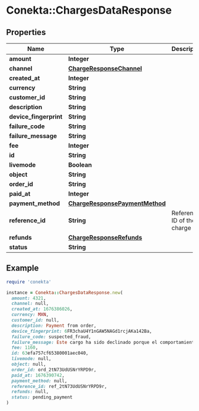 # Conekta::ChargesDataResponse

## Properties

| Name | Type | Description | Notes |
| ---- | ---- | ----------- | ----- |
| **amount** | **Integer** |  | [optional] |
| **channel** | [**ChargeResponseChannel**](ChargeResponseChannel.md) |  | [optional] |
| **created_at** | **Integer** |  | [optional] |
| **currency** | **String** |  | [optional] |
| **customer_id** | **String** |  | [optional] |
| **description** | **String** |  | [optional] |
| **device_fingerprint** | **String** |  | [optional] |
| **failure_code** | **String** |  | [optional] |
| **failure_message** | **String** |  | [optional] |
| **fee** | **Integer** |  | [optional] |
| **id** | **String** |  | [optional] |
| **livemode** | **Boolean** |  | [optional] |
| **object** | **String** |  | [optional] |
| **order_id** | **String** |  | [optional] |
| **paid_at** | **Integer** |  | [optional] |
| **payment_method** | [**ChargeResponsePaymentMethod**](ChargeResponsePaymentMethod.md) |  | [optional] |
| **reference_id** | **String** | Reference ID of the charge | [optional] |
| **refunds** | [**ChargeResponseRefunds**](ChargeResponseRefunds.md) |  | [optional] |
| **status** | **String** |  | [optional] |

## Example

```ruby
require 'conekta'

instance = Conekta::ChargesDataResponse.new(
  amount: 4321,
  channel: null,
  created_at: 1676386026,
  currency: MXN,
  customer_id: null,
  description: Payment from order,
  device_fingerprint: 6FR3chaU4Y1nGAW5NAGd1rcjAKa142Ba,
  failure_code: suspected_fraud,
  failure_message: Este cargo ha sido declinado porque el comportamiento del comprador es sospechoso.,
  fee: 1160,
  id: 63efa757cf65380001aec040,
  livemode: null,
  object: null,
  order_id: ord_2tN73UdUSNrYRPD9r,
  paid_at: 1676390742,
  payment_method: null,
  reference_id: ref_2tN73UdUSNrYRPD9r,
  refunds: null,
  status: pending_payment
)
```

